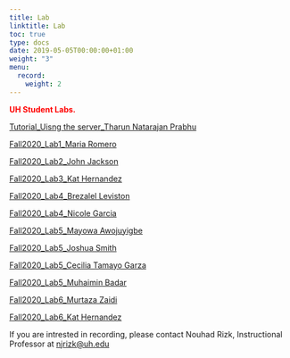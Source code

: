 ```yaml
---
title: Lab
linktitle: Lab
toc: true
type: docs
date: 2019-05-05T00:00:00+01:00
weight: "3"
menu:
  record:
    weight: 2
---
```



<span style="color:red">**UH Student Labs.**</span>

[Tutorial_Uisng the server_Tharun Natarajan Prabhu](https://youtu.be/8GmzgWliuew)


[Fall2020_Lab1_Maria Romero](https://youtu.be/ERHXB2iBts8) 

[Fall2020_Lab2_John Jackson](https://www.youtube.com/watch?v=YBppVEoNvUQ) 


[Fall2020_Lab3_Kat Hernandez](https://youtu.be/MSoJexVpBk8) 


[Fall2020_Lab4_Brezalel Leviston](https://web.microsoftstream.com/video/0125c8dd-e672-495a-81b6-938f60663693) 

[Fall2020_Lab4_Nicole Garcia](https://youtu.be/fb0UF767jQY)


[Fall2020_Lab5_Mayowa Awojuyigbe](https://drive.google.com/file/d/13qOvqkisorseGZbQ_Osk7rN0NPoPVyFg/view?usp=sharing) 


[Fall2020_Lab5_Joshua Smith](https://www.youtube.com/watch?v=QlUD7FemVPw) 

[Fall2020_Lab5_Cecilia Tamayo Garza](​https://youtu.be/sYPuq5yZ3vM) 

[Fall2020_Lab5_Muhaimin Badar](https://www.youtube.com/watch?v=qSNTjNNFQFg&feature=youtu.be)

[Fall2020_Lab6_Murtaza Zaidi](https://youtu.be/h-1U5bOXAg8)

[Fall2020_Lab6_Kat Hernandez](https://youtu.be/N8-7h8rMAb8) 


If you are intrested in recording, please contact Nouhad Rizk, Instructional Professor  at <span style="color:blue">njrizk@uh.edu</span> 